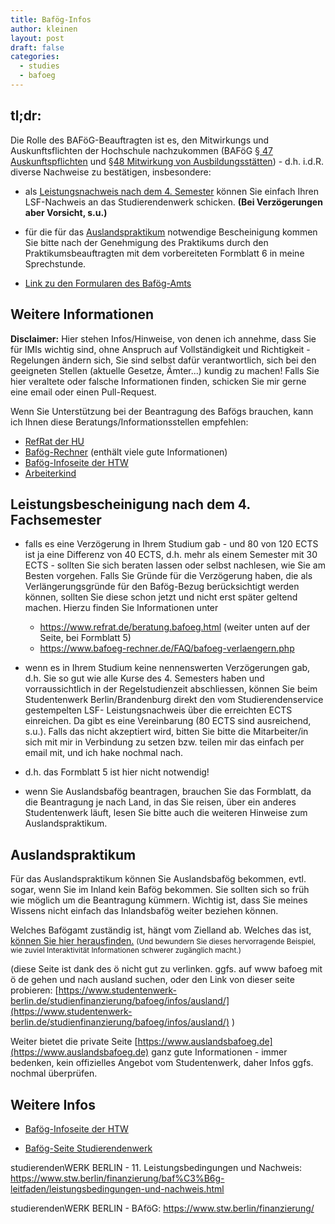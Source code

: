 ```yaml
---
title: Bafög-Infos
author: kleinen
layout: post
draft: false
categories:
  - studies
  - bafoeg
---
```


## tl;dr:

Die Rolle des BAFöG-Beauftragten ist es, den Mitwirkungs und Auskunftsflichten der Hochschule nachzukommen (BAFöG [§ 47 Auskunftspflichten](https://www.gesetze-im-internet.de/baf_g/__47.html) und [§48 Mitwirkung von Ausbildungsstätten](https://www.gesetze-im-internet.de/baf_g/__48.html)) - d.h. i.d.R. diverse Nachweise zu bestätigen, insbesondere:

- als [Leistungsnachweis nach dem 4. Semester](#leistungsbescheinigung-nach-dem-4-fachsemester) können Sie einfach Ihren LSF-Nachweis an das Studierendenwerk schicken. **(Bei Verzögerungen aber Vorsicht, s.u.)**

- für die für das [Auslandspraktikum](#auslandspraktikum) notwendige Bescheinigung kommen Sie bitte nach der Genehmigung des Praktikums durch den Praktikumsbeauftragten mit dem vorbereiteten Formblatt 6 in meine Sprechstunde.

- [Link zu den Formularen des Bafög-Amts](https://www.xn--bafg-7qa.de/bafoeg/de/antrag-stellen/alle-antragsformulare/alle-antragsformulare_node.html)

## Weitere Informationen

**Disclaimer:** Hier stehen Infos/Hinweise, von denen ich annehme, dass Sie für IMIs wichtig sind, ohne Anspruch auf Vollständigkeit und Richtigkeit - Regelungen ändern sich, Sie sind selbst dafür verantwortlich, sich bei den geeigneten Stellen (aktuelle Gesetze, Ämter...) kundig zu machen! Falls Sie hier veraltete oder falsche Informationen finden, schicken Sie mir gerne eine email oder einen Pull-Request.


Wenn Sie Unterstützung bei der Beantragung des Bafögs brauchen, kann ich Ihnen diese Beratungs/Informationsstellen empfehlen:


- [RefRat der HU](https://www.refrat.de/beratung.bafoeg.html?1401814142)
- [Bafög-Rechner](https://www.bafoeg-rechner.de) (enthält viele gute Informationen)
- [Baf&ouml;g-Infoseite der HTW](https://www.htw-berlin.de/studium/studienorganisation/finanzierung/bafoeg-bildungskredit/)
- [Arbeiterkind](https://www.arbeiterkind.de/)

## Leistungsbescheinigung nach dem 4. Fachsemester

- falls es eine Verzögerung in Ihrem Studium gab - und 80 von 120 ECTS ist ja eine Differenz von 40 ECTS, d.h. mehr als einem Semester mit 30 ECTS - sollten Sie sich beraten lassen oder selbst nachlesen, wie Sie am Besten vorgehen. Falls Sie Gründe für die Verzögerung haben, die als Verlängerungsgründe für den Bafög-Bezug berücksichtigt werden können, sollten Sie diese schon jetzt und nicht erst später geltend machen.
Hierzu finden Sie Informationen unter

    - https://www.refrat.de/beratung.bafoeg.html (weiter unten auf der Seite, bei Formblatt 5)
    - https://www.bafoeg-rechner.de/FAQ/bafoeg-verlaengern.php 

- wenn es in Ihrem Studium keine nennenswerten Verzögerungen gab, d.h. Sie so gut wie alle Kurse des 4. Semesters haben und vorraussichtlich in der Regelstudienzeit abschliessen, können Sie beim Studentenwerk Berlin/Brandenburg direkt den vom Studierendenservice gestempelten LSF- Leistungsnachweis über die erreichten ECTS einreichen. Da gibt es eine Vereinbarung (80 ECTS sind ausreichend, s.u.). Falls das nicht akzeptiert wird, bitten Sie bitte die Mitarbeiter/in sich mit mir in Verbindung zu setzen bzw. teilen mir das einfach per email mit, und ich hake nochmal nach.

- d.h. das Formblatt 5 ist hier nicht notwendig! 

- wenn Sie Auslandsbaf&ouml;g beantragen, brauchen Sie das Formblatt, da die Beantragung je nach Land, in das Sie reisen, über ein anderes Studentenwerk läuft, lesen Sie bitte auch die weiteren Hinweise zum Auslandspraktikum.

Auslandspraktikum
-----------------

Für das Auslandspraktikum können Sie Auslandsbafög bekommen, evtl. sogar, wenn Sie im Inland kein Bafög bekommen. Sie sollten sich so früh wie möglich um die Beantragung kümmern. Wichtig ist, dass Sie meines Wissens nicht einfach das Inlandsbafög weiter beziehen können.

Welches Baf&ouml;gamt zuständig ist, hängt vom Zielland ab. Welches das ist, [können Sie hier herausfinden.]( https://www.baf%C3%B6g.de/de/ausland---studium-schulische-ausbildung-praktika-441.php) <small>(Und bewundern Sie dieses hervorragende Beispiel,
wie zuviel Interaktivität Informationen schwerer zugänglich macht.)</small>

(diese Seite ist dank des &ouml; nicht gut zu verlinken. ggfs. auf www bafoeg mit ö de gehen und nach ausland suchen, oder den Link von dieser seite probieren: [https://www.studentenwerk-berlin.de/studienfinanzierung/bafoeg/infos/ausland/](https://www.studentenwerk-berlin.de/studienfinanzierung/bafoeg/infos/ausland/) )

Weiter bietet die private Seite [https://www.auslandsbafoeg.de](https://www.auslandsbafoeg.de)  ganz gute Informationen - immer bedenken, kein offizielles Angebot vom Studentenwerk, daher Infos ggfs. nochmal überprüfen.


Weitere Infos
------------------------

- [Baf&ouml;g-Infoseite der HTW](https://www.htw-berlin.de/studium/studienorganisation/finanzierung/bafoeg-bildungskredit/)

- [Bafög-Seite Studierendenwerk](https://www.stw.berlin/finanzierung/)



studierendenWERK BERLIN - 11. Leistungsbedingungen und Nachweis: https://www.stw.berlin/finanzierung/baf%C3%B6g-leitfaden/leistungsbedingungen-und-nachweis.html

studierendenWERK BERLIN - BAföG: https://www.stw.berlin/finanzierung/